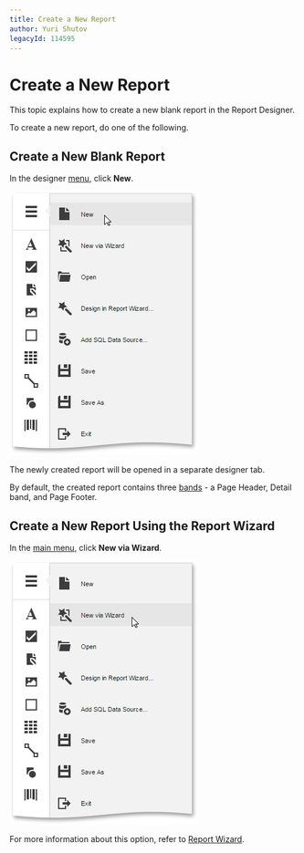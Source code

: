 ```yaml
---
title: Create a New Report
author: Yuri Shutov
legacyId: 114595
---
```

# Create a New Report
This topic explains how to create a new blank report in the Report Designer.

To create a new report, do one of the following.

## Create a New Blank Report
In the designer [menu](../../interface-elements/menu.md), click **New**.

![web-report-designer-new](../../../../images/img121527.png)

The newly created report will be opened in a separate designer tab.

By default, the created report contains three [bands](../../report-elements/report-bands.md) -  a Page Header, Detail band, and Page Footer.

## Create a New Report Using the Report Wizard
In the [main menu](../../interface-elements/menu.md), click **New via Wizard**.

![web-report-designer-invoke-wizard](../../../../images/img24939.png)

For more information about this option, refer to [Report Wizard](../../wizards/report-wizard.md).